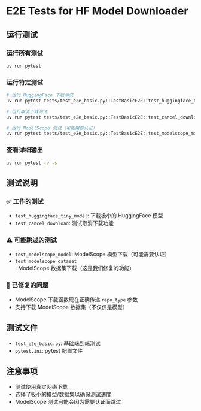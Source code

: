 # E2E Tests for HF Model Downloader

## 运行测试

### 运行所有测试
```bash
uv run pytest
```

### 运行特定测试
```bash
# 运行 HuggingFace 下载测试
uv run pytest tests/test_e2e_basic.py::TestBasicE2E::test_huggingface_tiny_model -v -s

# 运行取消下载测试
uv run pytest tests/test_e2e_basic.py::TestBasicE2E::test_cancel_download -v -s

# 运行 ModelScope 测试（可能需要认证）
uv run pytest tests/test_e2e_basic.py::TestBasicE2E::test_modelscope_model -v -s
```

### 查看详细输出
```bash
uv run pytest -v -s
```

## 测试说明

### ✅ 工作的测试
- `test_huggingface_tiny_model`: 下载极小的 HuggingFace 模型
- `test_cancel_download`: 测试取消下载功能

### ⚠️ 可能跳过的测试
- `test_modelscope_model`: ModelScope 模型下载（可能需要认证）
- `test_modelscope_dataset`: ModelScope 数据集下载（这是我们修复的功能）

### 🔧 已修复的问题
- ModelScope 下载函数现在正确传递 `repo_type` 参数
- 支持下载 ModelScope 数据集（不仅仅是模型）

## 测试文件
- `test_e2e_basic.py`: 基础端到端测试
- `pytest.ini`: pytest 配置文件

## 注意事项
- 测试使用真实网络下载
- 选择了极小的模型/数据集以确保测试速度
- ModelScope 测试可能会因为需要认证而跳过